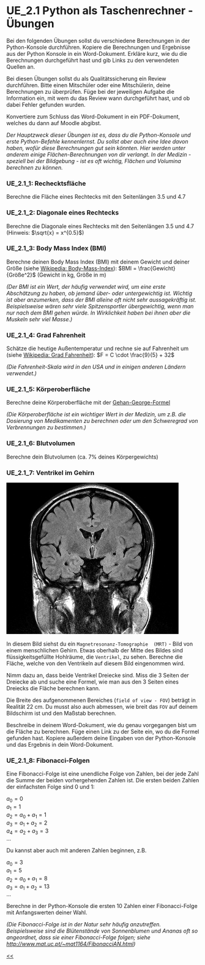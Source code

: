 # UE_2.1 Python als Taschenrechner - Übungen

Bei den folgenden Übungen sollst du
verschiedene Berechnungen in der Python-Konsole durchführen.
Kopiere die Berechnungen und Ergebnisse aus der Python Konsole 
in ein Word-Dokument. Erkläre kurz, wie du die Berechnungen durchgeführt hast 
und gib Links zu den verwendeten Quellen an.

Bei diesen Übungen sollst du als Qualitätssicherung ein Review durchführen.
Bitte einen Mitschüler oder eine Mitschülerin, deine Berechnungen zu überprüfen.
Füge bei der jeweiligen Aufgabe die Information ein, 
mit wem du das Review wann durchgeführt hast, und ob dabei Fehler gefunden wurden.

Konvertiere zum Schluss das Word-Dokument in ein PDF-Dokument, 
welches du dann auf Moodle abgibst.

*Der Hauptzweck dieser Übungen ist es, dass du die Python-Konsole
und erste Python-Befehle kennenlernst. Du sollst aber auch eine
Idee davon haben, wofür diese Berechnungen gut sein könnten.
Hier werden unter anderem einige Flächen-Berechnungen von dir verlangt.
In der Medizin - speziell bei der Bildgebung - ist es oft wichtig,
Flächen und Volumina berechnen zu können.*

### UE_2.1_1: Rechecktsfläche
Berechne die Fläche eines Rechtecks mit den Seitenlängen 3.5 und 4.7

### UE_2.1_2: Diagonale eines Rechtecks
Berechne die Diagonale eines Rechtecks mit den Seitenlängen 3.5 und 4.7 (Hinweis: $\sqrt{x} = x^{0.5}$)

### UE_2.1_3: Body Mass Index (BMI)
Berechne deinen Body Mass Index (BMI) mit deinem Gewicht und deiner Größe 
(siehe [Wikipedia: Body-Mass-Index](https://de.wikipedia.org/wiki/Body-Mass-Index)): 
$BMI = \frac{Gewicht}{Größe^2}$ (Gewicht in kg, Größe in m)

*(Der BMI ist ein Wert, der häufig verwendet wird, um eine erste
Abschätzung zu haben, ob jemand über- oder untergewichtig ist.
Wichtig ist aber anzumerken, dass der BMI alleine oft nicht sehr
aussagekräftig ist. Beispielsweise wären sehr viele Spitzensportler
übergewichtig, wenn man nur nach dem BMI gehen würde.
In Wirklichkeit haben bei ihnen aber die Muskeln sehr viel Masse.)*

### UE_2.1_4: Grad Fahrenheit 
Schätze die heutige Außentemperatur und rechne sie auf Fahrenheit um 
(siehe [Wikipedia: Grad Fahrenheit](https://de.wikipedia.org/wiki/Grad_Fahrenheit)):
$F = C \cdot \frac{9}{5} + 32$

*(Die Fahrenheit-Skala wird in den USA und in einigen anderen Ländern verwendet.)*

### UE_2.1_5: Körperoberfläche
Berechne deine Körperoberfläche mit der 
[Gehan-George-Formel](https://de.wikipedia.org/wiki/K%C3%B6rperoberfl%C3%A4che)

*(Die Körperoberfläche ist ein wichtiger Wert in der Medizin,
um z.B. die Dosierung von Medikamenten zu berechnen
oder um den Schweregrad von Verbrennungen zu bestimmen.)*

### UE_2.1_6: Blutvolumen
Berechne dein Blutvolumen (ca. 7% deines Körpergewichts)

### UE_2.1_7: Ventrikel im Gehirn

![MRI_brain.png](../img/2.1/MRI_brain.png)

In diesem Bild siehst du ein `Magnetresonanz-Tomographie 
(MRT)` - Bild von einem menschlichen Gehirn.
Etwas oberhalb der Mitte des Bildes sind flüssigkeitsgefüllte Hohlräume, 
die `Ventrikel`, zu sehen.
Berechne die Fläche, welche von den Ventrikeln auf diesem Bild eingenommen wird.

Nimm dazu an, dass beide Ventrikel Dreiecke sind. Miss die 3 Seiten der Dreiecke ab
und suche eine Formel, wie man aus den 3 Seiten eines Dreiecks die Fläche berechnen kann.

Die Breite des aufgenommenen Bereiches (`field of view - FOV`) 
beträgt in Realität 22 cm. 
Du musst also auch abmessen, wie breit das `FOV` auf deinem 
Bildschirm ist und den Maßstab berechnen.

Beschreibe in deinem Word-Dokument, wie du genau vorgegangen bist 
um die Fläche zu berechnen. Füge einen Link zu der Seite ein, wo du die Formel gefunden hast.
Kopiere außerdem deine Eingaben von der Python-Konsole und das Ergebnis in dein Word-Dokument.

### UE_2.1_8: Fibonacci-Folgen

Eine Fibonacci-Folge ist eine unendliche Folge von Zahlen,
bei der jede Zahl die Summe der beiden vorhergehenden Zahlen ist.
Die ersten beiden Zahlen der einfachsten Folge sind 0 und 1:

$a_0 = 0$<br/>
$a_1 = 1$<br/>
$a_2 = a_0 + a_1 = 1$<br/>
$a_3 = a_1 + a_2 = 2$<br/>
$a_4 = a_2 + a_3 = 3$<br/>
...

Du kannst aber auch mit anderen Zahlen beginnen, z.B. 

$a_0 = 3$<br/>
$a_1 = 5$<br/>
$a_2 = a_0 + a_1 = 8$<br/>
$a_3 = a_1 + a_2 = 13$<br/>
...


Berechne in der Python-Konsole die ersten 10 
Zahlen einer Fibonacci-Folge mit Anfangswerten deiner Wahl.

*(Die Fibonacci-Folge ist in der Natur sehr häufig anzutreffen.
Beispielsweise sind die Blütenstände von Sonnenblumen und Ananas
oft so angeordnet, dass sie einer Fibonacci-Folge folgen;
siehe http://www.mat.uc.pt/~mat1164/FibonacciAN.html)*




[<<](../skriptum/2.1_PythonAlsTaschenrechner.md)